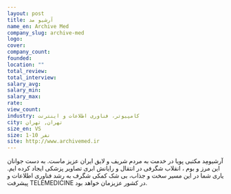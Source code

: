 ```yaml
---
layout: post
title: آرشیو مد
name_en: Archive Med
company_slug: archive-med
logo: 
cover: 
company_count:
founded:
location: ""
total_review: 
total_interview: 
salary_avg: 
salary_min: 
salary_max: 
rate: 
view_count: 
industry: کامپیوتر، فناوری اطلاعات و اینترنت
city: تهران, تهران
size_en: VS
size: 1-10 نفر
site: http://www.archivemed.ir
---
```


آرشیومِد مکتبی پویا در خدمت به مردم شریف و لایق ایران عزیز ماست. به دست جوانان این مرز و بوم ، انقلاب شگرفی در انتقال و رایانش ابری تصاویر پزشکی ایجاد کرده ایم. یاری شما در این مسیر سخت و جذاب، بی شک کمکی شگرف به رشد فناوری اطلاعات و پیشرفت TELEMEDICINE در کشور عزیزمان خواهد بود.
